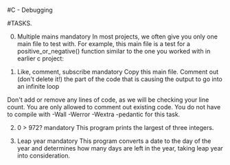 #C - Debugging

#TASKS.

0. Multiple mains
mandatory
In most projects, we often give you only one main file to test with. For example, this main file is a test for a positive_or_negative() function similar to the one you worked with in earlier c project:

1. Like, comment, subscribe
mandatory
Copy this main file. Comment out (don't delete it!) the part of the code that is causing the output to go into an infinite loop

Don't add or remove any lines of code, as we will be checking your line count. You are only allowed to comment out existing code.
You do not have to compile with -Wall -Werror -Wextra -pedantic for this task.

2. 0 > 972?
mandatory
This program prints the largest of three integers.

3. Leap year
mandatory
This program converts a date to the day of the year and determines how many days are left in the year, taking leap year into consideration.
